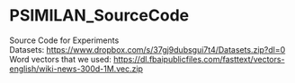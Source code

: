 # PSIMILAN_SourceCode
Source Code for Experiments \
Datasets: https://www.dropbox.com/s/37gj9dubsgui7t4/Datasets.zip?dl=0 \
Word vectors that we used: https://dl.fbaipublicfiles.com/fasttext/vectors-english/wiki-news-300d-1M.vec.zip
